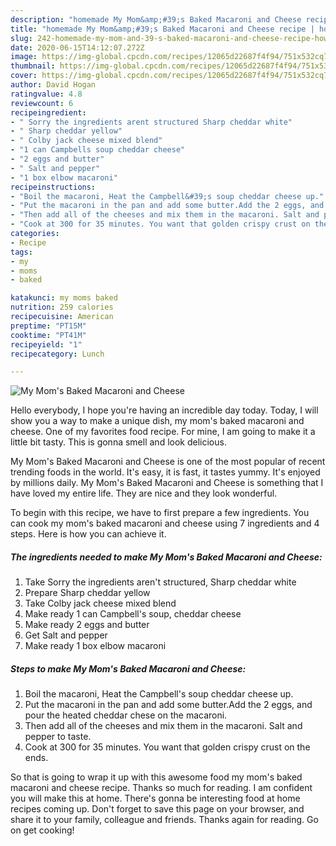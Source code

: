 ```yaml
---
description: "homemade My Mom&amp;#39;s Baked Macaroni and Cheese recipe | how to make the best My Mom&amp;#39;s Baked Macaroni and Cheese"
title: "homemade My Mom&amp;#39;s Baked Macaroni and Cheese recipe | how to make the best My Mom&amp;#39;s Baked Macaroni and Cheese"
slug: 242-homemade-my-mom-and-39-s-baked-macaroni-and-cheese-recipe-how-to-make-the-best-my-mom-and-39-s-baked-macaroni-and-cheese
date: 2020-06-15T14:12:07.272Z
image: https://img-global.cpcdn.com/recipes/12065d22687f4f94/751x532cq70/my-moms-baked-macaroni-and-cheese-recipe-main-photo.jpg
thumbnail: https://img-global.cpcdn.com/recipes/12065d22687f4f94/751x532cq70/my-moms-baked-macaroni-and-cheese-recipe-main-photo.jpg
cover: https://img-global.cpcdn.com/recipes/12065d22687f4f94/751x532cq70/my-moms-baked-macaroni-and-cheese-recipe-main-photo.jpg
author: David Hogan
ratingvalue: 4.8
reviewcount: 6
recipeingredient:
- " Sorry the ingredients arent structured Sharp cheddar white"
- " Sharp cheddar yellow"
- " Colby jack cheese mixed blend"
- "1 can Campbells soup cheddar cheese"
- "2 eggs and butter"
- " Salt and pepper"
- "1 box elbow macaroni"
recipeinstructions:
- "Boil the macaroni, Heat the Campbell&#39;s soup cheddar cheese up."
- "Put the macaroni in the pan and add some butter.Add the 2 eggs, and pour the heated cheddar chese on the macaroni."
- "Then add all of the cheeses and mix them in the macaroni. Salt and pepper to taste."
- "Cook at 300 for 35 minutes. You want that golden crispy crust on the ends."
categories:
- Recipe
tags:
- my
- moms
- baked

katakunci: my moms baked 
nutrition: 259 calories
recipecuisine: American
preptime: "PT15M"
cooktime: "PT41M"
recipeyield: "1"
recipecategory: Lunch

---
```



![My Mom&#39;s Baked Macaroni and Cheese](https://img-global.cpcdn.com/recipes/12065d22687f4f94/751x532cq70/my-moms-baked-macaroni-and-cheese-recipe-main-photo.jpg)

Hello everybody, I hope you're having an incredible day today. Today, I will show you a way to make a unique dish, my mom&#39;s baked macaroni and cheese. One of my favorites food recipe. For mine, I am going to make it a little bit tasty. This is gonna smell and look delicious.

My Mom&#39;s Baked Macaroni and Cheese is one of the most popular of recent trending foods in the world. It's easy, it is fast, it tastes yummy. It's enjoyed by millions daily. My Mom&#39;s Baked Macaroni and Cheese is something that I have loved my entire life. They are nice and they look wonderful.




To begin with this recipe, we have to first prepare a few ingredients. You can cook my mom&#39;s baked macaroni and cheese using 7 ingredients and 4 steps. Here is how you can achieve it.

<!--inarticleads1-->

##### The ingredients needed to make My Mom&#39;s Baked Macaroni and Cheese:

1. Take  Sorry the ingredients aren&#39;t structured, Sharp cheddar white
1. Prepare  Sharp cheddar yellow
1. Take  Colby jack cheese mixed blend
1. Make ready 1 can Campbell&#39;s soup, cheddar cheese
1. Make ready 2 eggs and butter
1. Get  Salt and pepper
1. Make ready 1 box elbow macaroni




<!--inarticleads2-->

##### Steps to make My Mom&#39;s Baked Macaroni and Cheese:

1. Boil the macaroni, Heat the Campbell&#39;s soup cheddar cheese up.
1. Put the macaroni in the pan and add some butter.Add the 2 eggs, and pour the heated cheddar chese on the macaroni.
1. Then add all of the cheeses and mix them in the macaroni. Salt and pepper to taste.
1. Cook at 300 for 35 minutes. You want that golden crispy crust on the ends.




So that is going to wrap it up with this awesome food my mom&#39;s baked macaroni and cheese recipe. Thanks so much for reading. I am confident you will make this at home. There's gonna be interesting food at home recipes coming up. Don't forget to save this page on your browser, and share it to your family, colleague and friends. Thanks again for reading. Go on get cooking!
